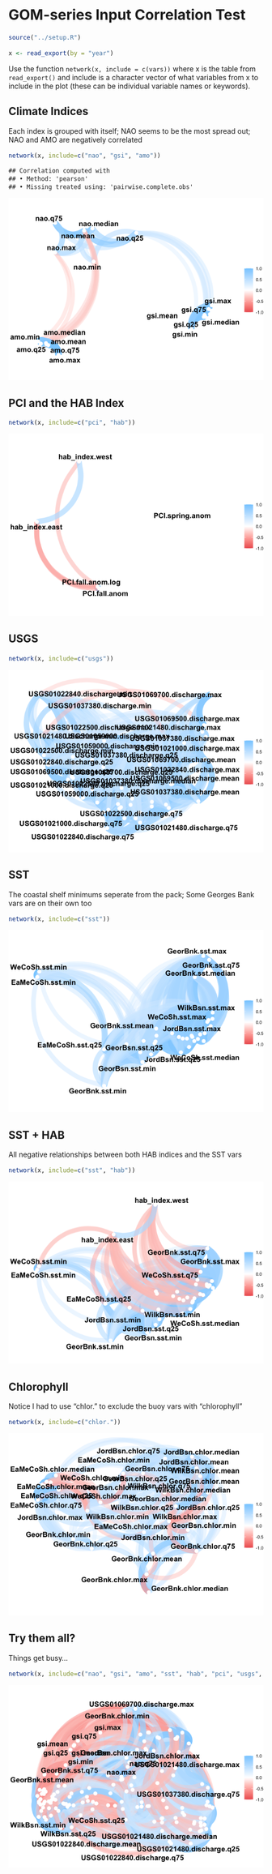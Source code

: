 GOM-series Input Correlation Test
================

``` r
source("../setup.R")
```

``` r
x <- read_export(by = "year")
```

Use the function `network(x, include = c(vars))` where x is the table
from `read_export()` and include is a character vector of what variables
from x to include in the plot (these can be individual variable names or
keywords).

## Climate Indices

Each index is grouped with itself; NAO seems to be the most spread out;
NAO and AMO are negatively correlated

``` r
network(x, include=c("nao", "gsi", "amo"))
```

    ## Correlation computed with
    ## • Method: 'pearson'
    ## • Missing treated using: 'pairwise.complete.obs'

![](corr_test_files/figure-gfm/climate_network-1.png)<!-- -->

## PCI and the HAB Index

``` r
network(x, include=c("pci", "hab"))
```

![](corr_test_files/figure-gfm/pci_hab_network-1.png)<!-- -->

## USGS

``` r
network(x, include=c("usgs"))
```

![](corr_test_files/figure-gfm/usgs_network-1.png)<!-- -->

## SST

The coastal shelf minimums seperate from the pack; Some Georges Bank
vars are on their own too

``` r
network(x, include=c("sst"))
```

![](corr_test_files/figure-gfm/sst_network-1.png)<!-- -->

## SST + HAB

All negative relationships between both HAB indices and the SST vars

``` r
network(x, include=c("sst", "hab"))
```

![](corr_test_files/figure-gfm/sst_hab_network-1.png)<!-- -->

## Chlorophyll

Notice I had to use “chlor.” to exclude the buoy vars with “chlorophyll”

``` r
network(x, include=c("chlor."))
```

![](corr_test_files/figure-gfm/chlor_network-1.png)<!-- -->

## Try them all?

Things get busy…

``` r
network(x, include=c("nao", "gsi", "amo", "sst", "hab", "pci", "usgs", "chlor."))
```

![](corr_test_files/figure-gfm/all_network-1.png)<!-- -->
